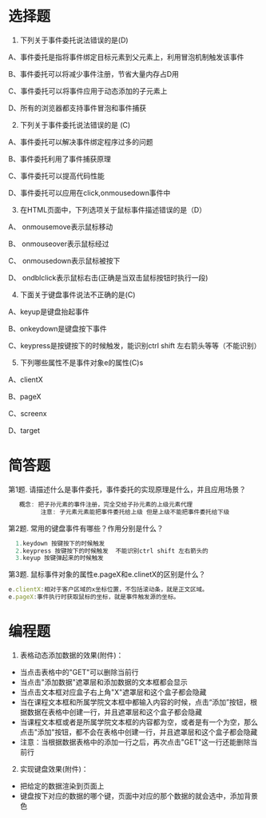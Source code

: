 # 选择题

1. 下列关于事件委托说法错误的是(D)

  A、事件委托是指将事件绑定目标元素到父元素上，利用冒泡机制触发该事件 

  B、事件委托可以将减少事件注册，节省大量内存占D用

  C、事件委托可以将事件应用于动态添加的子元素上

  D、所有的浏览器都支持事件冒泡和事件捕获

2. 下列关于事件委托说法错误的是 (C)

  A、事件委托可以解决事件绑定程序过多的问题

  B、事件委托利用了事件捕获原理

  C、事件委托可以提高代码性能

  D、事件委托可以应用在click,onmousedown事件中

3. 在HTML页面中，下列选项关于鼠标事件描述错误的是（D）

  A、 onmousemove表示鼠标移动

  B、 onmouseover表示鼠标经过

  C、 onmousedown表示鼠标被按下

  D、 ondblclick表示鼠标右击(正确是当双击鼠标按钮时执行一段)

4. 下面关于键盘事件说法不正确的是(C)

  A、keyup是键盘抬起事件

  B、onkeydown是键盘按下事件

  C、keypress是按键按下的时候触发，能识别ctrl shift 左右箭头等等（不能识别）

5. 下列哪些属性不是事件对象e的属性(C)s

  A、clientX

  B、pageX

  C、screenx

  D、target

# 简答题

第1题. 请描述什么是事件委托，事件委托的实现原理是什么，并且应用场景？

```js
   概念: 把子孙元素的事件注册，完全交给子孙元素的上级元素代理
         注意: 子元素元素能把事件委托给上级 但是上级不能把事件委托给下级
```
第2题. 常用的键盘事件有哪些？作用分别是什么？

```js
  1.keydown 按键按下的时候触发
  2.keypress 按键按下的时候触发  不能识别ctrl shift 左右箭头的
  3.keyup 按键弹起来的时候触发
```
第3题.  鼠标事件对象的属性e.pageX和e.clinetX的区别是什么？

```js
e.clientX:相对于客户区域的x坐标位置，不包括滚动条，就是正文区域。
e.pageX:事件执行时获取鼠标的坐标，就是事件触发源的坐标。
```

# 编程题

1. 表格动态添加数据的效果(附件)：
 - 当点击表格中的"GET"可以删除当前行
 - 当点击"添加数据"遮罩层和添加数据的文本框都会显示
 - 当点击文本框对应盒子右上角"X"遮罩层和这个盒子都会隐藏
 - 当在课程文本框和所属学院文本框中都输入内容的时候，点击“添加”按钮，根据数据在表格中创建一行，并且遮罩层和这个盒子都会隐藏
 - 当课程文本框或者是所属学院文本框的内容都为空，或者是有一个为空，那么点击"添加"按钮，都不会在表格中创建一行，并且遮罩层和这个盒子都会隐藏
 - 注意：当根据数据表格中的添加一行之后，再次点击"GET"这一行还能删除当前行

2. 实现键盘效果(附件)：
 - 把给定的数据渲染到页面上
 - 键盘按下对应的数据的哪个键，页面中对应的那个数据的就会选中，添加背景色